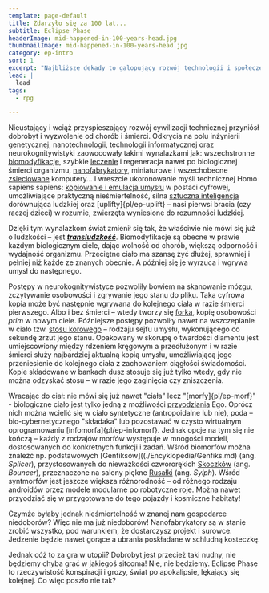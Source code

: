```yaml
---
template: page-default
title: Zdarzyło się za 100 lat...
subtitle: Eclipse Phase
headerImage: mid-happened-in-100-years-head.jpg
thumbnailImage: mid-happened-in-100-years-head.jpg
category: ep-intro
sort: 1
excerpt: "Najbliższe dekady to galopujący rozwój technologii i społeczeństwa, które usiłują za nim nadążyć"
lead: |
  lead
tags: 
  - rpg

---
```

Nieustający i wciąż przyspieszający rozwój cywilizacji technicznej przyniósł dobrobyt i wyzwolenie od chorób i śmierci. Odkrycia na polu inżynierii genetycznej, nanotechnologii, technologii informatycznej oraz neurokognitywistyki zaowocowały takimi wynalazkami jak: wszechstronne [biomodyfikacje](./Encyklopedia/Biomody.md), szybkie [leczenie]((./Encyklopedia/Opieka-medyczna.md)) i regeneracja nawet po biologicznej śmierci organizmu, [nanofabrykatory](./Encyklopedia/Nanofabrykacja.md), miniaturowe i wszechobecne [zsieciowane]((./Encyklopedia/Splot.md)) komputery… I wreszcie ukoronowanie myśli technicznej Homo sapiens sapiens: [kopiowanie i emulacja umysłu](#) w postaci cyfrowej, umożliwiające praktyczną nieśmiertelność, silna [sztuczna inteligencja](./Encyklopedia/Sztuczna-inteligencja.md) dorównująca ludzkiej oraz [uplifty]{pl/ep-uplift} – nasi pierwsi bracia (czy raczej dzieci) w rozumie, zwierzęta wyniesione do rozumności ludzkiej.

Dzięki tym wynalazkom świat zmienił się tak, że właściwie nie mówi się już o ludzkości – jest **_[transludzkość](#)_**. Biomodyfikacje są obecne w prawie każdym biologicznym ciele, dając wolność od chorób, większą odporność i wydajność organizmu. Przeciętne ciało ma szansę żyć dłużej, sprawniej i pełniej niż każde ze znanych obecnie. A później się je wyrzuca i wgrywa umysł do następnego.

Postępy w neurokognitywistyce pozwoliły bowiem na skanowanie mózgu, zczytywanie osobowości i zgrywanie jego stanu do pliku. Taka cyfrowa kopia może być następnie wgrywana do kolejnego ciała w razie śmierci pierwszego. Albo i bez śmierci – wtedy tworzy się [forka](#), kopię osobowości _prim_ w nowym ciele. Późniejsze postępy pozwoliły nawet na wszczepianie w ciało tzw. [stosu korowego](./Encyklopedia/Stos-korowy.md) – rodzaju sejfu umysłu, wykonującego co sekundę zrzut jego stanu. Opakowany w skorupę o twardości diamentu jest umiejscowiony między rdzeniem kręgowym a przedłużonym i w razie śmierci służy najbardziej aktualną kopią umysłu, umożliwiającą jego przeniesienie do kolejnego ciała z zachowaniem ciągłości świadomości. Kopie składowane w bankach dusz stosuje się już tylko wtedy, gdy nie można odzyskać stosu – w razie jego zaginięcia czy zniszczenia.

Wracając do ciał: nie mówi się już nawet "ciała" lecz "[morfy]{pl/ep-morf}" - biologiczne ciało jest tylko jedną z możliwości [przyodziania](#) Ego. Oprócz nich można wcielić się w ciało syntetyczne (antropoidalne lub nie), poda – bio-cybernetycznego "składaka" lub pozostawać w czysto wirtualnym oprogramowaniu [infomorfa]{pl/ep-infomorf}. Jednak opcje na tym się nie kończą – każdy z rodzajów morfów występuje w mnogości modeli, dostosowanych do konkretnych funkcji i zadań. Wśród biomorfów można znaleźć np. podstawowych [Genfiksów]((./Encyklopedia/Genfiks.md) (ang. _Splicer_), przystosowanych do nieważkości czwororękich [Skoczków](./Encyklopedia/Skoczek.md) (ang. _Bouncer_), przeznaczone na salony piękne [Rusałki](./Encyklopedia/Rusalka.md) (ang. _Sylph_). Wśród syntmorfów jest jeszcze większa różnorodność – od różnego rodzaju androidów przez modele modularne po robotyczne roje. Można nawet przyodziać się w przygotowane do tego pojazdy i kosmiczne habitaty!

Czymże byłaby jednak nieśmiertelność w znanej nam gospodarce niedoborów? Więc nie ma już niedoborów! Nanofabrykatory są w stanie zrobić wszystko, pod warunkiem, że dostarczysz projekt i surowce. Jedzenie będzie nawet gorące a ubrania poskładane w schludną kosteczkę.

Jednak cóż to za gra w utopii? Dobrobyt jest przecież taki nudny, nie będziemy chyba grać w jakiegoś sitcoma! Nie, nie będziemy. Eclipse Phase to rzeczywistość konspiracji i grozy, świat po apokalipsie, lękający się kolejnej. Co więc poszło nie tak?

